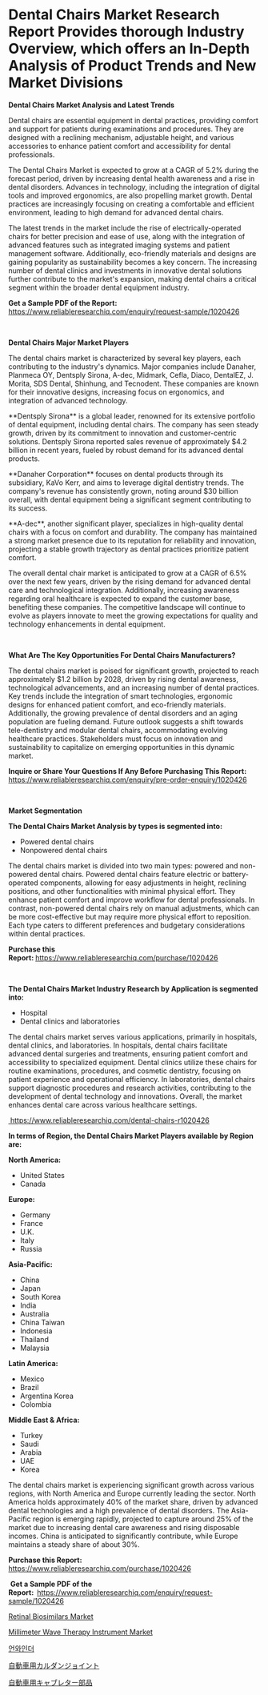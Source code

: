 <p><h1>Dental Chairs Market Research Report Provides thorough Industry Overview, which offers an In-Depth Analysis of Product Trends and New Market Divisions</h1></p><p><strong>Dental Chairs Market Analysis and Latest Trends</strong></p>
<p><p>Dental chairs are essential equipment in dental practices, providing comfort and support for patients during examinations and procedures. They are designed with a reclining mechanism, adjustable height, and various accessories to enhance patient comfort and accessibility for dental professionals.</p><p>The Dental Chairs Market is expected to grow at a CAGR of 5.2% during the forecast period, driven by increasing dental health awareness and a rise in dental disorders. Advances in technology, including the integration of digital tools and improved ergonomics, are also propelling market growth. Dental practices are increasingly focusing on creating a comfortable and efficient environment, leading to high demand for advanced dental chairs.</p><p>The latest trends in the market include the rise of electrically-operated chairs for better precision and ease of use, along with the integration of advanced features such as integrated imaging systems and patient management software. Additionally, eco-friendly materials and designs are gaining popularity as sustainability becomes a key concern. The increasing number of dental clinics and investments in innovative dental solutions further contribute to the market's expansion, making dental chairs a critical segment within the broader dental equipment industry.</p></p>
<p><strong>Get a Sample PDF of the Report:&nbsp;</strong> <a href="https://www.reliableresearchiq.com/enquiry/request-sample/1020426">https://www.reliableresearchiq.com/enquiry/request-sample/1020426</a></p>
<p>&nbsp;</p>
<p><strong>Dental Chairs Major Market Players</strong></p>
<p><p>The dental chairs market is characterized by several key players, each contributing to the industry's dynamics. Major companies include Danaher, Planmeca OY, Dentsply Sirona, A-dec, Midmark, Cefla, Diaco, DentalEZ, J. Morita, SDS Dental, Shinhung, and Tecnodent. These companies are known for their innovative designs, increasing focus on ergonomics, and integration of advanced technology.</p><p>**Dentsply Sirona** is a global leader, renowned for its extensive portfolio of dental equipment, including dental chairs. The company has seen steady growth, driven by its commitment to innovation and customer-centric solutions. Dentsply Sirona reported sales revenue of approximately $4.2 billion in recent years, fueled by robust demand for its advanced dental products.</p><p>**Danaher Corporation** focuses on dental products through its subsidiary, KaVo Kerr, and aims to leverage digital dentistry trends. The company's revenue has consistently grown, noting around $30 billion overall, with dental equipment being a significant segment contributing to its success.</p><p>**A-dec**, another significant player, specializes in high-quality dental chairs with a focus on comfort and durability. The company has maintained a strong market presence due to its reputation for reliability and innovation, projecting a stable growth trajectory as dental practices prioritize patient comfort.</p><p>The overall dental chair market is anticipated to grow at a CAGR of 6.5% over the next few years, driven by the rising demand for advanced dental care and technological integration. Additionally, increasing awareness regarding oral healthcare is expected to expand the customer base, benefiting these companies. The competitive landscape will continue to evolve as players innovate to meet the growing expectations for quality and technology enhancements in dental equipment.</p></p>
<p>&nbsp;</p>
<p><strong>What Are The Key Opportunities For Dental Chairs Manufacturers?</strong></p>
<p><p>The dental chairs market is poised for significant growth, projected to reach approximately $1.2 billion by 2028, driven by rising dental awareness, technological advancements, and an increasing number of dental practices. Key trends include the integration of smart technologies, ergonomic designs for enhanced patient comfort, and eco-friendly materials. Additionally, the growing prevalence of dental disorders and an aging population are fueling demand. Future outlook suggests a shift towards tele-dentistry and modular dental chairs, accommodating evolving healthcare practices. Stakeholders must focus on innovation and sustainability to capitalize on emerging opportunities in this dynamic market.</p></p>
<p><strong>Inquire or Share Your Questions If Any Before Purchasing This Report:</strong> <a href="https://www.reliableresearchiq.com/enquiry/pre-order-enquiry/1020426">https://www.reliableresearchiq.com/enquiry/pre-order-enquiry/1020426</a></p>
<p>&nbsp;</p>
<p><strong>Market Segmentation</strong></p>
<p><strong>The Dental Chairs Market Analysis by types is segmented into:</strong></p>
<p><ul><li>Powered dental chairs</li><li>Nonpowered dental chairs</li></ul></p>
<p><p>The dental chairs market is divided into two main types: powered and non-powered dental chairs. Powered dental chairs feature electric or battery-operated components, allowing for easy adjustments in height, reclining positions, and other functionalities with minimal physical effort. They enhance patient comfort and improve workflow for dental professionals. In contrast, non-powered dental chairs rely on manual adjustments, which can be more cost-effective but may require more physical effort to reposition. Each type caters to different preferences and budgetary considerations within dental practices.</p></p>
<p><strong>Purchase this Report:&nbsp;</strong><a href="https://www.reliableresearchiq.com/purchase/1020426">https://www.reliableresearchiq.com/purchase/1020426</a></p>
<p>&nbsp;</p>
<p><strong>The Dental Chairs Market Industry Research by Application is segmented into:</strong></p>
<p><ul><li>Hospital</li><li>Dental clinics and laboratories</li></ul></p>
<p><p>The dental chairs market serves various applications, primarily in hospitals, dental clinics, and laboratories. In hospitals, dental chairs facilitate advanced dental surgeries and treatments, ensuring patient comfort and accessibility to specialized equipment. Dental clinics utilize these chairs for routine examinations, procedures, and cosmetic dentistry, focusing on patient experience and operational efficiency. In laboratories, dental chairs support diagnostic procedures and research activities, contributing to the development of dental technology and innovations. Overall, the market enhances dental care across various healthcare settings.</p></p>
<p><a href="https://www.reliableresearchiq.com/dental-chairs-r1020426">&nbsp;https://www.reliableresearchiq.com/dental-chairs-r1020426</a></p>
<p><strong>In terms of Region, the Dental Chairs Market Players available by Region are:</strong></p>
<p>
    <p> <strong> North America: </strong>
        <ul>
            <li>United States</li>
            <li>Canada</li>
        </ul>
        </p> 
    <p> <strong> Europe: </strong>
        <ul>
            <li>Germany</li>
            <li>France</li>
            <li>U.K.</li>
            <li>Italy</li>
            <li>Russia</li>
        </ul>
        </p> 
    <p> <strong> Asia-Pacific: </strong>
        <ul>
            <li>China</li>
            <li>Japan</li>
            <li>South Korea</li>
            <li>India</li>
            <li>Australia</li>
            <li>China Taiwan</li>
            <li>Indonesia</li>
            <li>Thailand</li>
            <li>Malaysia</li>
        </ul>
        </p> 
    <p> <strong> Latin America: </strong>
        <ul>
            <li>Mexico</li>
            <li>Brazil</li>
            <li>Argentina Korea</li>
            <li>Colombia</li>
        </ul>
        </p> 
    <p> <strong> Middle East & Africa: </strong>
        <ul>
            <li>Turkey</li>
            <li>Saudi</li>
            <li>Arabia</li>
            <li>UAE</li>
            <li>Korea</li>
        </ul>
    </p>
    </p>
<p><p>The dental chairs market is experiencing significant growth across various regions, with North America and Europe currently leading the sector. North America holds approximately 40% of the market share, driven by advanced dental technologies and a high prevalence of dental disorders. The Asia-Pacific region is emerging rapidly, projected to capture around 25% of the market due to increasing dental care awareness and rising disposable incomes. China is anticipated to significantly contribute, while Europe maintains a steady share of about 30%.</p></p>
<p><strong>Purchase this Report: </strong><a href="https://www.reliableresearchiq.com/purchase/1020426">https://www.reliableresearchiq.com/purchase/1020426</a></p>
<p>&nbsp;<strong>Get a Sample PDF of the Report:&nbsp;&nbsp;</strong><a href="https://www.reliableresearchiq.com/enquiry/request-sample/1020426">https://www.reliableresearchiq.com/enquiry/request-sample/1020426</a></p>
<p><strong></strong></p>
<p><p><a href="https://medium.com/@fernritchie2023/the-growth-of-the-retinal-biosimilars-market-has-been-significant-driven-by-various-critical-ceeefb0909fd">Retinal Biosimilars Market</a></p><p><a href="https://medium.com/@fernritchie2023/the-global-millimeter-wave-therapy-instrument-market-is-a-dynamic-and-growing-industry-f2e49f2ef5f0">Millimeter Wave Therapy Instrument Market</a></p><p><a href="https://medium.com/@juliusgy6neace/unwinder-market-%EC%9D%98-%EA%B8%80%EB%A1%9C%EB%B2%8C-%EC%8B%9C%EC%9E%A5-%EA%B0%9C%EC%9A%94%EB%8A%94-%EC%A0%84-%EC%84%B8%EA%B3%84-%EB%B0%8F-%EC%A3%BC%EC%9A%94-%EC%8B%9C%EC%9E%A5%EC%9D%98-%EC%82%B0%EC%97%85%EC%97%90-%EC%98%81%ED%96%A5%EC%9D%84-%EB%AF%B8%EC%B9%98%EB%8A%94-%EC%A3%BC%EC%9A%94-%ED%8A%B8%EB%A0%8C%EB%93%9C%EC%97%90-%EB%8C%80%ED%95%9C-%EB%8F%85%ED%8A%B9%ED%95%9C-%EA%B4%80%EC%A0%90%EC%9D%84-%EC%A0%9C%EA%B3%B5%ED%95%A9%EB%8B%88%EB%8B%A4-cd1edbb94f2e">언와인더</a></p><p><a href="https://medium.com/@claudekozey2023/%E3%82%B0%E3%83%AD%E3%83%BC%E3%83%90%E3%83%AB%E8%87%AA%E5%8B%95%E8%BB%8A%E3%82%AB%E3%83%BC%E3%83%80%E3%83%B3%E3%82%B8%E3%83%A7%E3%82%A4%E3%83%B3%E3%83%88%E7%94%A3%E6%A5%AD%E7%A0%94%E7%A9%B6%E5%A0%B1%E5%91%8A%E6%9B%B8-%E7%AB%B6%E4%BA%89%E7%92%B0%E5%A2%83-%E5%B8%82%E5%A0%B4%E8%A6%8F%E6%A8%A1-%E5%9C%B0%E5%9F%9F%E7%8A%B6%E6%B3%81%E3%81%8A%E3%82%88%E3%81%B3%E4%BA%88%E6%B8%AC-2024-2031%E5%B9%B4-15e0d0519678">自動車用カルダンジョイント</a></p><p><a href="https://medium.com/@claudekozey2023/%E8%87%AA%E5%8B%95%E8%BB%8A%E3%82%AD%E3%83%A3%E3%83%96%E3%83%AC%E3%82%BF%E3%83%BC%E9%83%A8%E5%93%81%E5%B8%82%E5%A0%B4%E3%81%AE%E6%A6%82%E8%A6%81-2024%E5%B9%B4%E3%81%8B%E3%82%892031%E5%B9%B4%E3%81%BE%E3%81%A7%E3%81%AE%E3%82%B0%E3%83%AD%E3%83%BC%E3%83%90%E3%83%AB%E5%B8%82%E5%A0%B4%E5%8B%95%E5%90%91%E3%81%A8%E5%B0%86%E6%9D%A5%E3%81%AE%E5%B1%95%E6%9C%9B-3ef018e9fd02">自動車用キャブレター部品</a></p></p>